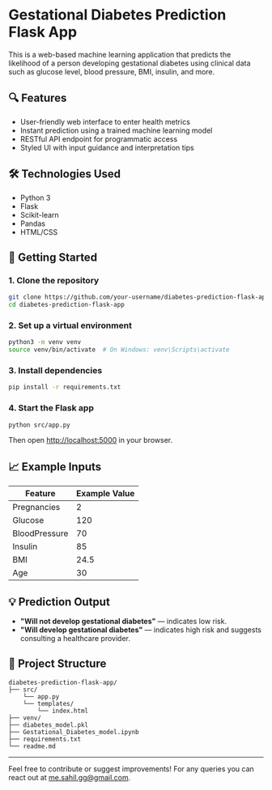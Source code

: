 # Gestational Diabetes Prediction Flask App

This is a web-based machine learning application that predicts the likelihood of a person developing gestational diabetes using clinical data such as glucose level, blood pressure, BMI, insulin, and more.

## 🔍 Features

- User-friendly web interface to enter health metrics
- Instant prediction using a trained machine learning model
- RESTful API endpoint for programmatic access
- Styled UI with input guidance and interpretation tips

## 🛠 Technologies Used

- Python 3
- Flask
- Scikit-learn
- Pandas
- HTML/CSS

## 🚀 Getting Started

### 1. Clone the repository
```bash
git clone https://github.com/your-username/diabetes-prediction-flask-app.git
cd diabetes-prediction-flask-app
```

### 2. Set up a virtual environment
```bash
python3 -m venv venv
source venv/bin/activate  # On Windows: venv\Scripts\activate
```

### 3. Install dependencies
```bash
pip install -r requirements.txt
```

### 4. Start the Flask app
```bash
python src/app.py
```

Then open [http://localhost:5000](http://localhost:5000) in your browser.

## 📈 Example Inputs

| Feature        | Example Value |
|----------------|---------------|
| Pregnancies    | 2             |
| Glucose        | 120           |
| BloodPressure  | 70            |
| Insulin        | 85            |
| BMI            | 24.5          |
| Age            | 30            |

## 💡 Prediction Output

- **"Will not develop gestational diabetes"** — indicates low risk.
- **"Will develop gestational diabetes"** — indicates high risk and suggests consulting a healthcare provider.

## 📁 Project Structure

```
diabetes-prediction-flask-app/
├── src/
    └── app.py
    └── templates/
        └── index.html
├── venv/
├── diabetes_model.pkl
├── Gestational_Diabetes_model.ipynb
├── requirements.txt
└── readme.md
```

---

Feel free to contribute or suggest improvements! For any queries you can react out at me.sahil.gg@gmail.com.